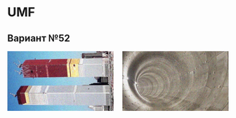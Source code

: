 # UMF
## Вариант №52

<div style="display: flex; justify-content: space-between;">
    <img src="img/1.png" alt="Image 1" style="width: 48%; margin-right: 1%;"/>
    <img src="img/2.png" alt="Image 2" style="width: 48%;"/>
</div>

